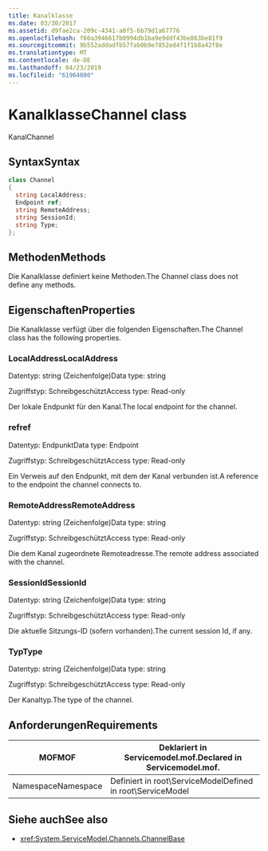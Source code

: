```yaml
---
title: Kanalklasse
ms.date: 03/30/2017
ms.assetid: d9fae2ca-209c-4341-a0f5-6b79d1a67776
ms.openlocfilehash: f60a3946617b0994db1ba9e9ddf43be863be81f9
ms.sourcegitcommit: 9b552addadfb57fab0b9e7852ed4f1f1b8a42f8e
ms.translationtype: MT
ms.contentlocale: de-DE
ms.lasthandoff: 04/23/2019
ms.locfileid: "61964080"
---
```

# <a name="channel-class"></a><span data-ttu-id="97e27-102">Kanalklasse</span><span class="sxs-lookup"><span data-stu-id="97e27-102">Channel class</span></span>
<span data-ttu-id="97e27-103">Kanal</span><span class="sxs-lookup"><span data-stu-id="97e27-103">Channel</span></span>  
  
## <a name="syntax"></a><span data-ttu-id="97e27-104">Syntax</span><span class="sxs-lookup"><span data-stu-id="97e27-104">Syntax</span></span>  
  
```csharp
class Channel  
{  
  string LocalAddress;  
  Endpoint ref;  
  string RemoteAddress;  
  string SessionId;  
  string Type;  
};  
```  
  
## <a name="methods"></a><span data-ttu-id="97e27-105">Methoden</span><span class="sxs-lookup"><span data-stu-id="97e27-105">Methods</span></span>  
 <span data-ttu-id="97e27-106">Die Kanalklasse definiert keine Methoden.</span><span class="sxs-lookup"><span data-stu-id="97e27-106">The Channel class does not define any methods.</span></span>  
  
## <a name="properties"></a><span data-ttu-id="97e27-107">Eigenschaften</span><span class="sxs-lookup"><span data-stu-id="97e27-107">Properties</span></span>  
 <span data-ttu-id="97e27-108">Die Kanalklasse verfügt über die folgenden Eigenschaften.</span><span class="sxs-lookup"><span data-stu-id="97e27-108">The Channel class has the following properties.</span></span>  
  
### <a name="localaddress"></a><span data-ttu-id="97e27-109">LocalAddress</span><span class="sxs-lookup"><span data-stu-id="97e27-109">LocalAddress</span></span>  
 <span data-ttu-id="97e27-110">Datentyp: string (Zeichenfolge)</span><span class="sxs-lookup"><span data-stu-id="97e27-110">Data type: string</span></span>  
  
 <span data-ttu-id="97e27-111">Zugriffstyp: Schreibgeschützt</span><span class="sxs-lookup"><span data-stu-id="97e27-111">Access type: Read-only</span></span>  
  
 <span data-ttu-id="97e27-112">Der lokale Endpunkt für den Kanal.</span><span class="sxs-lookup"><span data-stu-id="97e27-112">The local endpoint for the channel.</span></span>  
  
### <a name="ref"></a><span data-ttu-id="97e27-113">ref</span><span class="sxs-lookup"><span data-stu-id="97e27-113">ref</span></span>  
 <span data-ttu-id="97e27-114">Datentyp: Endpunkt</span><span class="sxs-lookup"><span data-stu-id="97e27-114">Data type: Endpoint</span></span>  
  
 <span data-ttu-id="97e27-115">Zugriffstyp: Schreibgeschützt</span><span class="sxs-lookup"><span data-stu-id="97e27-115">Access type: Read-only</span></span>  
  
 <span data-ttu-id="97e27-116">Ein Verweis auf den Endpunkt, mit dem der Kanal verbunden ist.</span><span class="sxs-lookup"><span data-stu-id="97e27-116">A reference to the endpoint the channel connects to.</span></span>  
  
### <a name="remoteaddress"></a><span data-ttu-id="97e27-117">RemoteAddress</span><span class="sxs-lookup"><span data-stu-id="97e27-117">RemoteAddress</span></span>  
 <span data-ttu-id="97e27-118">Datentyp: string (Zeichenfolge)</span><span class="sxs-lookup"><span data-stu-id="97e27-118">Data type: string</span></span>  
  
 <span data-ttu-id="97e27-119">Zugriffstyp: Schreibgeschützt</span><span class="sxs-lookup"><span data-stu-id="97e27-119">Access type: Read-only</span></span>  
  
 <span data-ttu-id="97e27-120">Die dem Kanal zugeordnete Remoteadresse.</span><span class="sxs-lookup"><span data-stu-id="97e27-120">The remote address associated with the channel.</span></span>  
  
### <a name="sessionid"></a><span data-ttu-id="97e27-121">SessionId</span><span class="sxs-lookup"><span data-stu-id="97e27-121">SessionId</span></span>  
 <span data-ttu-id="97e27-122">Datentyp: string (Zeichenfolge)</span><span class="sxs-lookup"><span data-stu-id="97e27-122">Data type: string</span></span>  
  
 <span data-ttu-id="97e27-123">Zugriffstyp: Schreibgeschützt</span><span class="sxs-lookup"><span data-stu-id="97e27-123">Access type: Read-only</span></span>  
  
 <span data-ttu-id="97e27-124">Die aktuelle Sitzungs-ID (sofern vorhanden).</span><span class="sxs-lookup"><span data-stu-id="97e27-124">The current session Id, if any.</span></span>  
  
### <a name="type"></a><span data-ttu-id="97e27-125">Typ</span><span class="sxs-lookup"><span data-stu-id="97e27-125">Type</span></span>  
 <span data-ttu-id="97e27-126">Datentyp: string (Zeichenfolge)</span><span class="sxs-lookup"><span data-stu-id="97e27-126">Data type: string</span></span>  
  
 <span data-ttu-id="97e27-127">Zugriffstyp: Schreibgeschützt</span><span class="sxs-lookup"><span data-stu-id="97e27-127">Access type: Read-only</span></span>  
  
 <span data-ttu-id="97e27-128">Der Kanaltyp.</span><span class="sxs-lookup"><span data-stu-id="97e27-128">The type of the channel.</span></span>  
  
## <a name="requirements"></a><span data-ttu-id="97e27-129">Anforderungen</span><span class="sxs-lookup"><span data-stu-id="97e27-129">Requirements</span></span>  
  
|<span data-ttu-id="97e27-130">MOF</span><span class="sxs-lookup"><span data-stu-id="97e27-130">MOF</span></span>|<span data-ttu-id="97e27-131">Deklariert in Servicemodel.mof.</span><span class="sxs-lookup"><span data-stu-id="97e27-131">Declared in Servicemodel.mof.</span></span>|  
|---------|-----------------------------------|  
|<span data-ttu-id="97e27-132">Namespace</span><span class="sxs-lookup"><span data-stu-id="97e27-132">Namespace</span></span>|<span data-ttu-id="97e27-133">Definiert in root\ServiceModel</span><span class="sxs-lookup"><span data-stu-id="97e27-133">Defined in root\ServiceModel</span></span>|  
  
## <a name="see-also"></a><span data-ttu-id="97e27-134">Siehe auch</span><span class="sxs-lookup"><span data-stu-id="97e27-134">See also</span></span>

- <xref:System.ServiceModel.Channels.ChannelBase>
